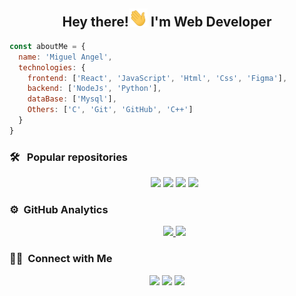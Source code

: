 <div align="center">
  <h2 align="center">Hey there!<img src="https://github.com/ABSphreak/ABSphreak/blob/master/gifs/Hi.gif" width="30"> I'm Web Developer </h2>
</div>
  
```javascript
const aboutMe = {
  name: 'Miguel Angel',
  technologies: {
    frontend: ['React', 'JavaScript', 'Html', 'Css', 'Figma'],
    backend: ['NodeJs', 'Python'],
    dataBase: ['Mysql'],
    Others: ['C', 'Git', 'GitHub', 'C++']
  }
}
```

### 🛠 &nbsp; Popular repositories
<ul align='center'>
  <a href='https://github.com/MiguelBarreraDev/AirBnB_clone'><img src='https://github-readme-stats.vercel.app/api/pin/?username=MiguelBarreraDev&repo=AirBnB_clone&theme=tokyonight'></a>
  <a href='https://github.com/MiguelBarreraDev/MergeSortAnimation'><img src='https://github-readme-stats.vercel.app/api/pin/?username=MiguelBarreraDev&repo=MergeSortAnimation&theme=tokyonight'></a>
  <a href='https://github.com/MiguelBarreraDev/printf'><img src='https://github-readme-stats.vercel.app/api/pin/?username=MiguelBarreraDev&repo=printf&theme=tokyonight'></a>
  <a href='https://github.com/MiguelBarreraDev/simple_shell'><img src='https://github-readme-stats.vercel.app/api/pin/?username=MiguelBarreraDev&repo=simple_shell&theme=tokyonight'></a>
</ul>

  
### ⚙️ &nbsp;GitHub Analytics
<ul align='center'>
<a href='https://github.com/MiguelBarreraDev'>
  <img src='https://github-readme-stats.vercel.app/api?username=MiguelBarreraDev&count_private=true&show_icons=true&theme=tokyonight' height='195px'/>
  </a>
<a href='https://github.com/MiguelBarreraDev'>
  <img src='https://github-readme-stats-eight-theta.vercel.app/api/top-langs/?username=MiguelBarreraDev&layout=compact&langs_count=8&theme=tokyonight' height='195px'/>
</a>
</ul>

### 🤝🏻 &nbsp;Connect with Me

<p align="center">
<a target='_blank' href="https://linkedin.com/in/miguel-barrera-dev"><img src="https://img.shields.io/badge/Linkedin-0077B5?style=flat&logo=Linkedin&logoColor=white"/></a>
<a target='_blank' href="mailto:barrera.dev23@gmail.com"><img src="https://img.shields.io/badge/Email-D14836?style=flat&logo=Gmail&logoColor=white"/></a>
<a target='_blank' href="https://instagram.com/soymigue23"><img src="https://img.shields.io/badge/Instagram-E4405F?style=flat&logo=Instagram&logoColor=white"/></a>
</p>
<!---
- 🔭 I’m currently working on ...
- 🌱 I’m currently learning ...
- 👯 I’m looking to collaborate on ...
- 🤔 I’m looking for help with ...
- 💬 Ask me about ...
- 📫 How to reach me: ...
- 😄 Pronouns: ...
- ⚡ Fun fact: ...
-->
